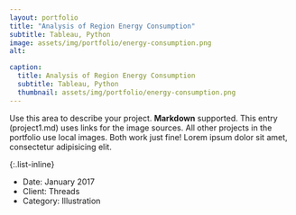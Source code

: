 ```yaml
---
layout: portfolio
title: "Analysis of Region Energy Consumption"
subtitle: Tableau, Python
image: assets/img/portfolio/energy-consumption.png
alt: 

caption:
  title: Analysis of Region Energy Consumption
  subtitle: Tableau, Python
  thumbnail: assets/img/portfolio/energy-consumption.png
---
```

Use this area to describe your project. **Markdown** supported. This entry (project1.md) uses links for the image sources. All other projects in the portfolio use local images. Both work just fine! Lorem ipsum dolor sit amet, consectetur adipisicing elit. 

{:.list-inline}
- Date: January 2017
- Client: Threads
- Category: Illustration


